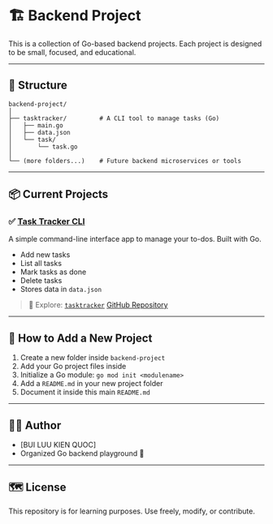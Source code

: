 # 🏗️ Backend Project

This is a collection of Go-based backend projects. Each project is designed to be small, focused, and educational.

---

## 📁 Structure

```
backend-project/
│
├── tasktracker/         # A CLI tool to manage tasks (Go)
│   ├── main.go
│   ├── data.json
│   └── task/
│       └── task.go
│
└── (more folders...)    # Future backend microservices or tools
```

---

## 📦 Current Projects

### ✅ [Task Tracker CLI](./tasktracker/README.md)

A simple command-line interface app to manage your to-dos. Built with Go.

- Add new tasks
- List all tasks
- Mark tasks as done
- Delete tasks
- Stores data in `data.json`

> 📂 Explore: [`tasktracker`](./tasktracker)
[GitHub Repository](https://github.com/kienquocIT/backend-project/tree/main/tasktracker)


---

## 🧱 How to Add a New Project

1. Create a new folder inside `backend-project`
2. Add your Go project files inside
3. Initialize a Go module: `go mod init <modulename>`
4. Add a `README.md` in your new project folder
5. Document it inside this main `README.md`

---

## 🧑‍💻 Author

- [BUI LUU KIEN QUOC]
- Organized Go backend playground 🚀

---

## 🗺️ License

This repository is for learning purposes. Use freely, modify, or contribute.